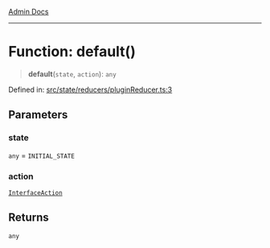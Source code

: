 [Admin Docs](/)

***

# Function: default()

> **default**(`state`, `action`): `any`

Defined in: [src/state/reducers/pluginReducer.ts:3](https://github.com/gautam-divyanshu/talawa-admin/blob/10f2081e01fc4f6c0767e35f8c4ed3f09fb1baac/src/state/reducers/pluginReducer.ts#L3)

## Parameters

### state

`any` = `INITIAL_STATE`

### action

[`InterfaceAction`](../../../helpers/Action/interfaces/InterfaceAction.md)

## Returns

`any`
